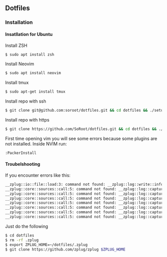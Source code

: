 ## Dotfiles

### Installation

#### Insatllation for Ubuntu

Install ZSH
```bash
$ sudo apt install zsh
```

Install Neovim
```bash
$ sudo apt install neovim
```

Install tmux
```bash
$ sudo apt-get install tmux
```

Install repo with ssh
```bash
$ git clone git@github.com:soroot/dotfiles.git && cd dotfiles && ./setup.sh
```
Install repo with https
```bash
$ git clone https://github.com/SoRoot/dotfiles.git && cd dotfiles && ./setup.sh
```
First time opening vim you will see some errors because some plugins are not installed.
Inside NVIM run:
```bash
:PackerInstall
```

#### Troubelshooting
If you encounter errors like this:
```bash
__zplug::io::file::load:3: command not found: __zplug::log::write::info
__zplug::core::sources::call:5: command not found: __zplug::log::capture::error
__zplug::core::sources::call:5: command not found: __zplug::log::capture::error
__zplug::core::sources::call:5: command not found: __zplug::log::capture::error
__zplug::core::sources::call:5: command not found: __zplug::log::capture::error
__zplug::core::sources::call:5: command not found: __zplug::log::capture::error
__zplug::core::sources::call:5: command not found: __zplug::log::capture::error
__zplug::core::sources::call:5: command not found: __zplug::log::capture::error
```
Just do the following
```bash
$ cd dotfiles
$ rm -rf .zplug
$ export ZPLUG_HOME=~/dotfiles/.zplug
$ git clone https://github.com/zplug/zplug $ZPLUG_HOME
```

